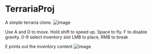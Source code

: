 # TerrariaProj
A simple terraria clone.
![image](https://user-images.githubusercontent.com/72419029/179016879-b83529bd-ff99-4ec2-b5d1-d27e8aed0e0f.png)

Use A and D to move.
Hold shift to speed up. 
Space to fly.
F to disable gravity.
0-9 select inventory slot
LMB to place, RMB to break

E prints out the inventory content
![image](https://user-images.githubusercontent.com/72419029/179017283-452f84c1-0c03-4118-aefa-6f46036e2fbd.png)
